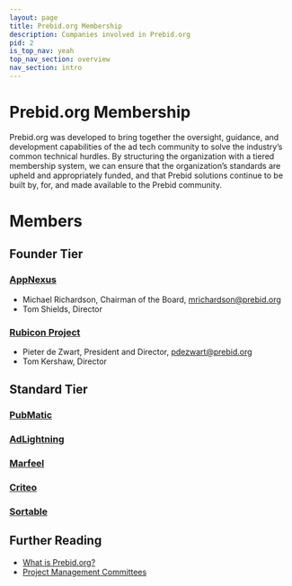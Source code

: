 ```yaml
---
layout: page
title: Prebid.org Membership
description: Companies involved in Prebid.org
pid: 2
is_top_nav: yeah
top_nav_section: overview
nav_section: intro
---
```


<div class="bs-docs-section" markdown="1">

# Prebid.org Membership

Prebid.org was developed to bring together the oversight, guidance, and development capabilities of the ad tech community to solve the industry’s common technical hurdles. By structuring the organization with a tiered membership system, we can ensure that the organization’s standards are upheld and appropriately funded, and that Prebid solutions continue to be built by, for, and made available to the Prebid community.

# Members

## Founder Tier

### [AppNexus](https://www.appnexus.com/en/publishers/header-bidding)

* Michael Richardson, Chairman of the Board, mrichardson@prebid.org
* Tom Shields, Director

### [Rubicon Project](http://rubiconproject.com/headerbidding)

* Pieter de Zwart, President and Director, pdezwart@prebid.org
* Tom Kershaw, Director

## Standard Tier

### [PubMatic](https://pubmatic.com/products/header-bidding/)
### [AdLightning](https://www.adlightning.com/)
### [Marfeel](https://www.marfeel.com/)
### [Criteo](https://www.criteo.com/for-publishers/products/criteo-direct-bidder/)
### [Sortable](https://sortable.com/)


## Further Reading

* [What is Prebid.org?]({{site.baseurl}}/overview/what-is-prebid-org.html)
* [Project Management Committees]({{site.baseurl}}/overview/prebid-management-committees.html)

</div>
